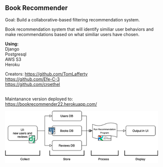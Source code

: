 ## Book Recommender
Goal: Build a collaborative-based filtering recommendation system. 

Book recommendation system that will identify similiar user behaviors and make recommendations based on what similiar users have chosen.

<b>Using:</br></b>
Django</br>
Postgresql</br>
AWS S3</br>
Heroku</br>

Creators:
https://github.com/TomLafferty</br>
https://github.com/Efe-C-3</br>
https://github.com/croethel</br>
</br>

Maintanance version deployed to:</br>
https://bookrecommender22.herokuapp.com/


![Alt text](final.png?raw=true "Title")
